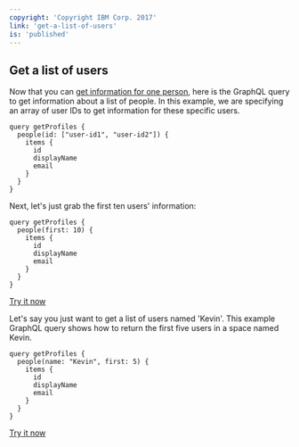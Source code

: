 ```yaml
---
copyright: 'Copyright IBM Corp. 2017'
link: 'get-a-list-of-users'
is: 'published'
---
```

## Get a list of users

Now that you can [get information for one person](https://developer.watsonwork.ibm.com/docs/people/get-user-information), here is the GraphQL query to get information about a list of people.   In this example, we are specifying an array of user IDs to get information for these specific users.

```
query getProfiles {
  people(id: ["user-id1", "user-id2"]) {
    items {
      id
      displayName
      email
    }
  }
}
```

Next, let's just grab the first ten users' information:

```
query getProfiles {
  people(first: 10) {
    items {
      id
      displayName
      email
    }
  }
}
```

<a href="https://developer.watsonwork.ibm.com/tools/graphql?query=query%20getProfiles%20%7B%0A%20%20people(first%3A%2010)%20%7B%0A%20%20%20%20items%20%7B%0A%20%20%20%20%20%20id%0A%20%20%20%20%20%20displayName%0A%20%20%20%20%20%20email%0A%20%20%20%20%7D%0A%20%20%7D%0A%7D%0A" target="_blank"> Try it now</a>

Let's say you just want to get a list of users named 'Kevin'.   This example GraphQL query shows how to return the first five users in a space named Kevin.

```
query getProfiles {
  people(name: "Kevin", first: 5) {
    items {
      id
      displayName
      email
    }
  }
}
```

<a href="https://developer.watsonwork.ibm.com/tools/graphql?query=query%20getProfiles%20%7B%0A%20%20people(name%3A%20%22Kevin%22%2C%20first%3A%205)%20%7B%0A%20%20%20%20items%20%7B%0A%20%20%20%20%20%20id%0A%20%20%20%20%20%20displayName%0A%20%20%20%20%20%20email%0A%20%20%20%20%7D%0A%20%20%7D%0A%7D%0A" target="_blank"> Try it now</a>
